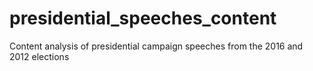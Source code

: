 # presidential_speeches_content
Content analysis of presidential campaign speeches from the 2016 and 2012 elections
